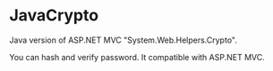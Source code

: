 # JavaCrypto

Java version of ASP.NET MVC "System.Web.Helpers.Crypto".

You can hash and verify password. It compatible with ASP.NET MVC.
